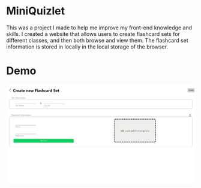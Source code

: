 # MiniQuizlet
This was a project I made to help me improve my front-end knowledge and skills. I created a website that allows users to create flashcard sets for different classes, and then both browse and view them. The flashcard set information is stored in locally in the local storage of the browser.

# Demo
 ![A demonstartion of the final website design and functionality](MiniQuizletDemo.gif)
